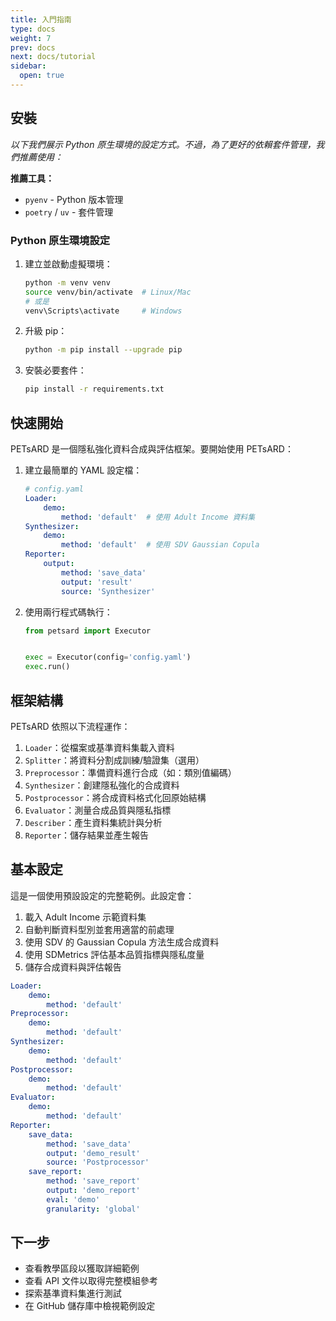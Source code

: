```yaml
---
title: 入門指南
type: docs
weight: 7
prev: docs
next: docs/tutorial
sidebar:
  open: true
---
```


## 安裝

*以下我們展示 Python 原生環境的設定方式。不過，為了更好的依賴套件管理，我們推薦使用：*

**推薦工具：**
* `pyenv` - Python 版本管理
* `poetry` / `uv` - 套件管理

### Python 原生環境設定

1. 建立並啟動虛擬環境：
   ```bash
   python -m venv venv
   source venv/bin/activate  # Linux/Mac
   # 或是
   venv\Scripts\activate     # Windows
   ```

2. 升級 pip：
   ```bash
   python -m pip install --upgrade pip
   ```

3. 安裝必要套件：
   ```bash
   pip install -r requirements.txt
   ```

## 快速開始

PETsARD 是一個隱私強化資料合成與評估框架。要開始使用 PETsARD：

1. 建立最簡單的 YAML 設定檔：
   ```yaml
   # config.yaml
   Loader:
       demo:
           method: 'default'  # 使用 Adult Income 資料集
   Synthesizer:
       demo:
           method: 'default'  # 使用 SDV Gaussian Copula
   Reporter:
       output:
           method: 'save_data'
           output: 'result'
           source: 'Synthesizer'
   ```

2. 使用兩行程式碼執行：
   ```python
   from petsard import Executor


   exec = Executor(config='config.yaml')
   exec.run()
   ```

## 框架結構

PETsARD 依照以下流程運作：

1. `Loader`：從檔案或基準資料集載入資料
2. `Splitter`：將資料分割成訓練/驗證集（選用）
3. `Preprocessor`：準備資料進行合成（如：類別值編碼）
4. `Synthesizer`：創建隱私強化的合成資料
5. `Postprocessor`：將合成資料格式化回原始結構
6. `Evaluator`：測量合成品質與隱私指標
7. `Describer`：產生資料集統計與分析
8. `Reporter`：儲存結果並產生報告

## 基本設定

這是一個使用預設設定的完整範例。此設定會：

1. 載入 Adult Income 示範資料集
2. 自動判斷資料型別並套用適當的前處理
3. 使用 SDV 的 Gaussian Copula 方法生成合成資料
4. 使用 SDMetrics 評估基本品質指標與隱私度量
5. 儲存合成資料與評估報告

```yaml
Loader:
    demo:
        method: 'default'
Preprocessor:
    demo:
        method: 'default'
Synthesizer:
    demo:
        method: 'default'
Postprocessor:
    demo:
        method: 'default'
Evaluator:
    demo:
        method: 'default'
Reporter:
    save_data:
        method: 'save_data'
        output: 'demo_result'
        source: 'Postprocessor'
    save_report:
        method: 'save_report'
        output: 'demo_report'
        eval: 'demo'
        granularity: 'global'
```

## 下一步

* 查看教學區段以獲取詳細範例
* 查看 API 文件以取得完整模組參考
* 探索基準資料集進行測試
* 在 GitHub 儲存庫中檢視範例設定